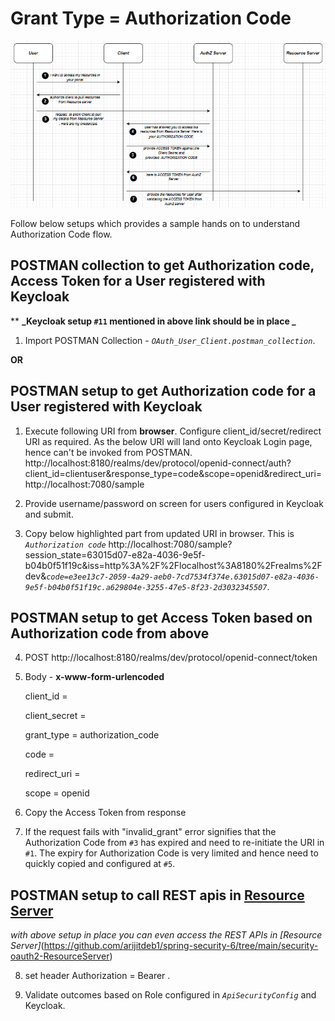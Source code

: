 # Grant Type = Authorization Code
![ScreenShot](/images/authz-code-GT.PNG?raw=true)

Follow below setups which provides a sample hands on to understand Authorization Code flow.
  
  ## POSTMAN collection to get Authorization code, Access Token for a User registered with Keycloak
  **  **_Keycloak setup `#11` mentioned in above link should be in place _**
   1. Import POSTMAN Collection - _`OAuth_User_Client.postman_collection`_.
   
   **OR**
  ## POSTMAN setup to get Authorization code for a User registered with Keycloak
 
  1. Execute following URI from **browser**. Configure client_id/secret/redirect URI as required. As the below URI will land onto Keycloak Login page, hence can't be invoked from POSTMAN. 
      http://localhost:8180/realms/dev/protocol/openid-connect/auth?client_id=clientuser&response_type=code&scope=openid&redirect_uri=http://localhost:7080/sample 
    
  2. Provide username/password on screen for users configured in Keycloak and submit.
  3. Copy below highlighted part from updated URI in browser. This is _`Authorization code`_
   http://localhost:7080/sample?session_state=63015d07-e82a-4036-9e5f-b04b0f51f19c&iss=http%3A%2F%2Flocalhost%3A8180%2Frealms%2Fdev&_`code=e3ee13c7-2059-4a29-aeb0-7cd7534f374e.63015d07-e82a-4036-9e5f-b04b0f51f19c.a629804e-3255-47e5-8f23-2d3032345507`_.
   
  ## POSTMAN setup to get Access Token based on Authorization code from above
   
   4. POST http://localhost:8180/realms/dev/protocol/openid-connect/token
   5. Body - **x-www-form-urlencoded**
   
      client_id = 
      
      client_secret = 
      
      grant_type = authorization_code
      
      code = <above highlighted code> 
      
      redirect_uri =
      
      scope = openid
      
   6. Copy the Access Token from response
   7. If the request fails with "invalid_grant" error signifies that the Authorization Code from `#3` has expired and need to re-initiate the URI in `#1`. The expiry for Authorization Code is very limited and hence need to quickly copied and configured at `#5`.
   
  ## POSTMAN setup to call REST apis in [Resource Server](https://github.com/arijitdeb1/spring-security-6/tree/main/security-oauth2-ResourceServer)
  _with above setup in place you can even access the REST APIs in [Resource Server]_(https://github.com/arijitdeb1/spring-security-6/tree/main/security-oauth2-ResourceServer)
   
   8. set header Authorization = Bearer <Access Token>.
   
   9. Validate outcomes based on Role configured in _`ApiSecurityConfig`_ and Keycloak.
      